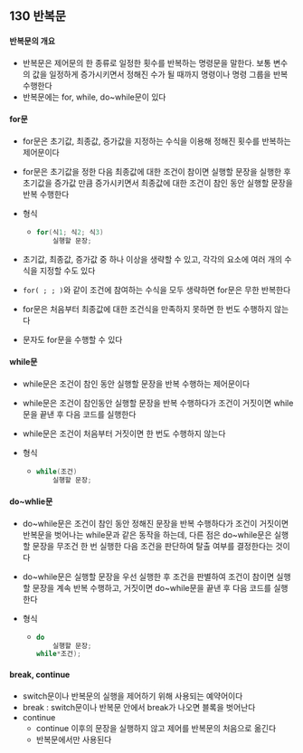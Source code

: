 ## 130 반복문

#### 반복문의 개요

- 반복문은 제어문의 한 종류로 일정한 횟수를 반복하는 명령문을 말한다. 보통 변수의 값을 일정하게 증가시키면서 정해진 수가 될 때까지 명령이나 명령 그룹을 반복 수행한다
- 반복문에는 for, while, do~while문이 있다



#### for문

- for문은 초기값, 최종값, 증가값을 지정하는 수식을 이용해 정해진 횟수를 반복하는 제어문이다

- for문은 초기값을 정한 다음 최종값에 대한 조건이 참이면 실행할 문장을 실행한 후 초기값을 증가값 만큼 증가시키면서 최종값에 대한 조건이 참인 동안 실행할 문장을 반복 수행한다

- 형식

  - ```c++
    for(식1; 식2; 식3)
        실행할 문장;
    ```

- 초기값, 최종값, 증가값 중 하나 이상을 생략할 수 있고, 각각의 요소에 여러 개의 수식을 지정할 수도 있다

- `for( ; ; )`와 같이 조건에 참여하는 수식을 모두 생략하면 for문은 무한 반복한다

- for문은 처음부터 최종값에 대한 조건식을 만족하지 못하면 한 번도 수행하지 않는다

- 문자도 for문을 수행할 수 있다



#### while문

- while문은 조건이 참인 동안 실행할 문장을 반복 수행하는 제어문이다

- while문은 조건이 참인동안 실행할 문장을 반복 수행하다가 조건이 거짓이면 while문을 끝낸 후 다음 코드를 실행한다

- while문은 조건이 처음부터 거짓이면 한 번도 수행하지 않는다

- 형식

  - ```c++
    while(조건)
        실행할 문장;
    ```



#### do~whlie문

- do~while문은 조건이 참인 동안 정해진 문장을 반복 수행하다가 조건이 거짓이면 반복문을 벗어나는 while문과 같은 동작을 하는데, 다른 점은 do~while문은 실행할 문장을 무조건 한 번 실행한 다음 조건을 판단하여 탈출 여부를 결정한다는 것이다

- do~while문은 실행할 문장을 우선 실행한 후 조건을 판별하여 조건이 참이면 실행할 문장을 계속 반복 수행하고, 거짓이면 do~while문을 끝낸 후 다음 코드를 실행한다

- 형식

  - ```c++
    do
        실행할 문장;
    while*조건);
    ```



#### break, continue

- switch문이나 반복문의 실행을 제어하기 위해 사용되는 예약어이다
- break : switch문이나 반복문 안에서 break가 나오면 블록을 벗어난다
- continue
  - continue 이후의 문장을 실행하지 않고 제어를 반복문의 처음으로 옮긴다
  - 반복문에서만 사용된다